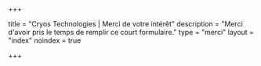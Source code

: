 +++

title = "Cryos Technologies | Merci de votre intérêt"
description = "Merci d'avoir pris le temps de remplir ce court formulaire."
type = "merci"
layout = "index"
noindex = true

+++